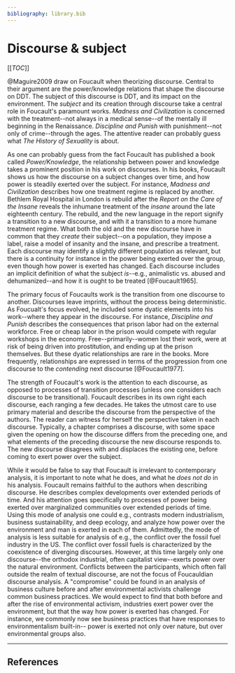 ```yaml
---
bibliography: library.bib
---
```


# Discourse & subject

[[_TOC_]]

@Maguire2009 draw on Foucault when theorizing discourse. Central to their argument are the power/knowledge relations that shape the discourse on DDT. The subject of this discourse is DDT, and its impact on the environment. The _subject_ and its creation through discourse take a central role in Foucault's paramount works. _Madness and Civilization_ is concerned with the treatment--not always in a medical sense--of the mentally ill beginning in the Renaissance. _Discipline and Punish_ with punishment--not only of crime--through the ages. The attentive reader can probably guess what _The History of Sexuality_ is about.

As one can probably guess from the fact Foucault has published a book called _Power/Knowledge_, the relationship between power and knowledge takes a prominent position in his work on discourses. In his books, Foucault shows us how the discourse on a subject changes over time, and how power is steadily exerted over the subject. For instance, _Madness and Civilization_ describes how one treatment regime is replaced by another. Bethlem Royal Hospital in London is rebuild after the _Report on the Care of the Insane_ reveals the inhumane treatment of the _insane_ around the late eighteenth century. The rebuild, and the new language in the report signify a transition to a new discourse, and with it a transition to a more humane treatment regime. What both the old and the new discourse have in common that they _create_ their subject--on a population, they impose a label, raise a model of insanity and the insane, and prescribe a treatment. Each discourse may identify a slightly different population as relevant, but there is a continuity for instance in the power being exerted over the group, even though how power is exerted has changed. Each discourse includes an implicit definition of what the subject _is_--e.g., animalistic vs. abused and dehumanized--and how it is ought to be treated [@Foucault1965]. 

The primary focus of Foucaults work is the transition from one discourse to another. Discourses leave imprints, without the process being deterministic. As Foucualt's focus evolved, he included some dyatic elements into his work--where they appear in the discourse. For instance, _Discipline and Punish_ describes the consequences that prison labor had on the external workforce. Free or cheap labor in the prison would compete with regular workshops in the economy. Free--primarily--women lost their work, were at risk of being driven into prostitution, and ending up at the prison themselves. But these dyatic relationships are rare in the books. More frequently, relationships are expressed in terms of the progression from one discourse to the _contending_ next discourse [@Foucault1977].

The strength of Foucault's work is the attention to each discourse, as opposed to processes of transition processes (unless one considers each discourse to be transitional). Foucault describes in its own right each discourse, each ranging a few decades. He takes the utmost care to use primary material and describe the discourse from the perspective of the authors. The reader can witness for herself the perspective taken in each discourse. Typically, a chapter comprises a discourse, with some space given the opening on how the discourse differs from the preceding one, and what elements of the preceding discourse the new discourse responds to. The new discourse disagrees with and displaces the existing one, before coming to exert power over the subject.

While it would be false to say that Foucault is irrelevant to contemporary analysis, it is important to note what he does, and what he _does not do_ in his analysis. Foucault remains faithful to the authors when describing discourse. He describes complex developments over extended periods of time. And his attention goes specifically to processes of power being exerted over marginalized communities over extended periods of time. Using this mode of analysis one could e.g., contrasts modern industrialism, business sustainability, and deep ecology, and analyze how power over the environment and man is exerted in each of them. Admittedly, the mode of analysis is less suitable for analysis of e.g., the conflict over the fossil fuel industry in the US. The conflict over fossil fuels is characterized by the coexistence of diverging discourses. However, at this time largely only one discourse--the orthodox industrial, often capitalist view--exerts power over the natural environment. Conflicts between the participants, which often fall outside the realm of textual discourse, are not the focus of Foucauldian discourse analysis. A "compromise" could be found in an analysis of business culture before and after environmental activists challenge common business practices. We would expect to find that both before and after the rise of environmental activism, industries exert power over the environment, but that the way how power is exerted has changed. For instance, we commonly now see business practices that have responses to environmentalism built-in-- power is exerted not only over nature, but over environmental groups also.

<!--* limited influence of subject (e.g., in _Discipline and Punish_ economic consequences from use of prison labor)
* going frome one state to another
    * strength is in describing the states from the authors perspective
    * also describing how the previous state constitutes the current one, despite the new one often being in response to the flaws that were seen in the previous one
    * but transition is not the emphasis of the analysis
    * the transition is a state, and that state is described, but rarely the conflicts
        * only in the sense "x disagreed with y and replaced y"
* Power is exerted over subject, few power conflicts over meaning

does not demonstrate how power is exercised

departure-->

---

## References